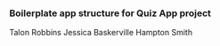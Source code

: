 ### Boilerplate app structure for Quiz App project

Talon Robbins
Jessica Baskerville
Hampton Smith
